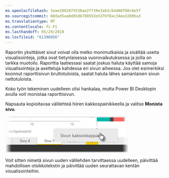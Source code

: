 ```yaml
---
ms.openlocfilehash: 3aae2092875530ae2f739e3a62cb4408f80c6e5f
ms.sourcegitcommit: 60dad5aa0d85db790553e537bf8ac34ee3289ba3
ms.translationtype: MT
ms.contentlocale: fi-FI
ms.lasthandoff: 05/29/2019
ms.locfileid: "61396856"
---
```

Raportin yksittäiset sivut voivat olla melko monimutkaisia ja sisältää useita visualisointeja, jotka ovat tietynlaisessa vuorovaikutuksessa ja joilla on tarkka muotoilu. Raporttia laatiessasi saatat joskus haluta käyttää samoja visualisointeja ja asetteluja kahdessa eri sivun aiheessa. Jos olet esimerkiksi koonnut raporttisivun bruttotuloista, saatat haluta lähes samanlaisen sivun nettotuloista.

Koko työn tekeminen uudelleen olisi hankalaa, mutta Power BI Desktopin avulla voit monistaa raporttisivun.

Napsauta kopioitavaa välilehteä hiiren kakkospainikkeella ja valitse **Monista sivu**.

![](media/3-11b-duplicate-page/3-11b_1.png)

Voit sitten nimetä sivun uuden välilehden tarvittaessa uudelleen, päivittää mahdollisen otsikkotekstin ja päivittää uuden seurattavan kentän visualisointeihin.

